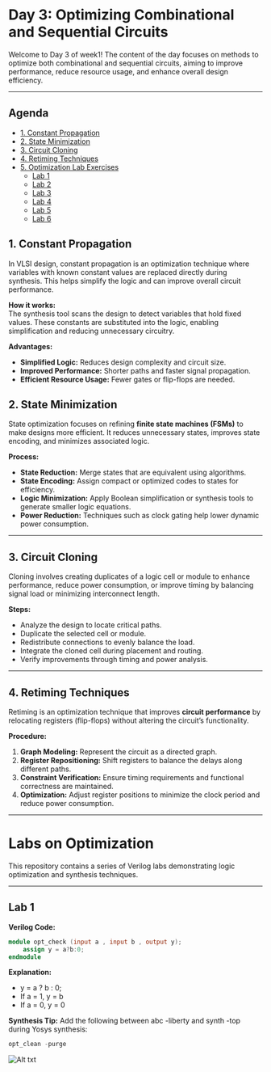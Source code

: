 # Day 3: Optimizing Combinational and Sequential Circuits

Welcome to Day 3 of week1! The content of the day focuses on methods to optimize both combinational and sequential circuits, aiming to improve performance, reduce resource usage, and enhance overall design efficiency.

---

## Agenda

- [1. Constant Propagation](#1-constant-propagation)  
- [2. State Minimization](#2-state-minimization)  
- [3. Circuit Cloning](#3-circuit-cloning)  
- [4. Retiming Techniques](#4-retiming-techniques)  
- [5. Optimization Lab Exercises](#5-optimization-lab-exercises)  
  - [Lab 1](#lab-1)  
  - [Lab 2](#lab-2)  
  - [Lab 3](#lab-3)  
  - [Lab 4](#lab-4)  
  - [Lab 5](#lab-5)  
  - [Lab 6](#lab-6)
## 1. Constant Propagation

In VLSI design, constant propagation is an optimization technique where variables with known constant values are replaced directly during synthesis. This helps simplify the logic and can improve overall circuit performance.

**How it works:**  
The synthesis tool scans the design to detect variables that hold fixed values. These constants are substituted into the logic, enabling simplification and reducing unnecessary circuitry.

**Advantages:**
- **Simplified Logic:** Reduces design complexity and circuit size.  
- **Improved Performance:** Shorter paths and faster signal propagation.  
- **Efficient Resource Usage:** Fewer gates or flip-flops are needed.
## 2. State Minimization

State optimization focuses on refining **finite state machines (FSMs)** to make designs more efficient. It reduces unnecessary states, improves state encoding, and minimizes associated logic.

**Process:**
- **State Reduction:** Merge states that are equivalent using algorithms.  
- **State Encoding:** Assign compact or optimized codes to states for efficiency.  
- **Logic Minimization:** Apply Boolean simplification or synthesis tools to generate smaller logic equations.  
- **Power Reduction:** Techniques such as clock gating help lower dynamic power consumption.  

---

## 3. Circuit Cloning

Cloning involves creating duplicates of a logic cell or module to enhance performance, reduce power consumption, or improve timing by balancing signal load or minimizing interconnect length.

**Steps:**
- Analyze the design to locate critical paths.  
- Duplicate the selected cell or module.  
- Redistribute connections to evenly balance the load.  
- Integrate the cloned cell during placement and routing.  
- Verify improvements through timing and power analysis.  


---

## 4. Retiming Techniques

Retiming is an optimization technique that improves **circuit performance** by relocating registers (flip-flops) without altering the circuit’s functionality.

**Procedure:**
1. **Graph Modeling:** Represent the circuit as a directed graph.  
2. **Register Repositioning:** Shift registers to balance the delays along different paths.  
3. **Constraint Verification:** Ensure timing requirements and functional correctness are maintained.  
4. **Optimization:** Adjust register positions to minimize the clock period and reduce power consumption.  

---

# Labs on Optimization

This repository contains a series of Verilog labs demonstrating logic optimization and synthesis techniques.

---

## Lab 1

**Verilog Code:**
```verilog
module opt_check (input a , input b , output y);
	assign y = a?b:0;
endmodule
```
**Explanation:**

- y = a ? b : 0;
- If a = 1, y = b
- If a = 0, y = 0

**Synthesis Tip:**
Add the following between abc -liberty and synth -top during Yosys synthesis:
```verilog
opt_clean -purge
```

   ![Alt txt](day3-lab1.png)

